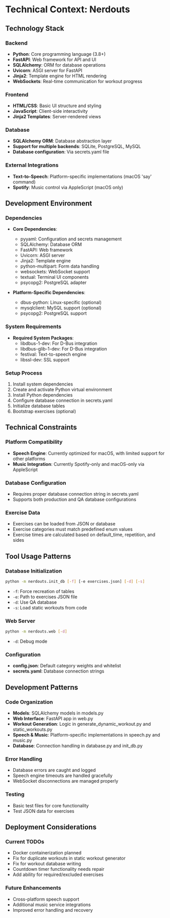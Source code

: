 # Technical Context: Nerdouts

## Technology Stack

### Backend
- **Python**: Core programming language (3.8+)
- **FastAPI**: Web framework for API and UI
- **SQLAlchemy**: ORM for database operations
- **Uvicorn**: ASGI server for FastAPI
- **Jinja2**: Template engine for HTML rendering
- **WebSockets**: Real-time communication for workout progress

### Frontend
- **HTML/CSS**: Basic UI structure and styling
- **JavaScript**: Client-side interactivity
- **Jinja2 Templates**: Server-rendered views

### Database
- **SQLAlchemy ORM**: Database abstraction layer
- **Support for multiple backends**: SQLite, PostgreSQL, MySQL
- **Database configuration**: Via secrets.yaml file

### External Integrations
- **Text-to-Speech**: Platform-specific implementations (macOS 'say' command)
- **Spotify**: Music control via AppleScript (macOS only)

## Development Environment

### Dependencies
- **Core Dependencies**:
  - pyyaml: Configuration and secrets management
  - SQLAlchemy: Database ORM
  - FastAPI: Web framework
  - Uvicorn: ASGI server
  - Jinja2: Template engine
  - python-multipart: Form data handling
  - websockets: WebSocket support
  - textual: Terminal UI components
  - psycopg2: PostgreSQL adapter

- **Platform-Specific Dependencies**:
  - dbus-python: Linux-specific (optional)
  - mysqlclient: MySQL support (optional)
  - psycopg2: PostgreSQL support

### System Requirements
- **Required System Packages**:
  - libdbus-1-dev: For D-Bus integration
  - libdbus-glib-1-dev: For D-Bus integration
  - festival: Text-to-speech engine
  - libssl-dev: SSL support

### Setup Process
1. Install system dependencies
2. Create and activate Python virtual environment
3. Install Python dependencies
4. Configure database connection in secrets.yaml
5. Initialize database tables
6. Bootstrap exercises (optional)

## Technical Constraints

### Platform Compatibility
- **Speech Engine**: Currently optimized for macOS, with limited support for other platforms
- **Music Integration**: Currently Spotify-only and macOS-only via AppleScript

### Database Configuration
- Requires proper database connection string in secrets.yaml
- Supports both production and QA database configurations

### Exercise Data
- Exercises can be loaded from JSON or database
- Exercise categories must match predefined enum values
- Exercise times are calculated based on default_time, repetition, and sides

## Tool Usage Patterns

### Database Initialization
```bash
python -m nerdouts.init_db [-f] [-e exercises.json] [-d] [-s]
```
- `-f`: Force recreation of tables
- `-e`: Path to exercises JSON file
- `-d`: Use QA database
- `-s`: Load static workouts from code

### Web Server
```bash
python -m nerdouts.web [-d]
```
- `-d`: Debug mode

### Configuration
- **config.json**: Default category weights and whitelist
- **secrets.yaml**: Database connection strings

## Development Patterns

### Code Organization
- **Models**: SQLAlchemy models in models.py
- **Web Interface**: FastAPI app in web.py
- **Workout Generation**: Logic in generate_dynamic_workout.py and static_workouts.py
- **Speech & Music**: Platform-specific implementations in speech.py and music.py
- **Database**: Connection handling in database.py and init_db.py

### Error Handling
- Database errors are caught and logged
- Speech engine timeouts are handled gracefully
- WebSocket disconnections are managed properly

### Testing
- Basic test files for core functionality
- Test JSON data for exercises

## Deployment Considerations

### Current TODOs
- Docker containerization planned
- Fix for duplicate workouts in static workout generator
- Fix for workout database writing
- Countdown timer functionality needs repair
- Add ability for required/excluded exercises

### Future Enhancements
- Cross-platform speech support
- Additional music service integrations
- Improved error handling and recovery
